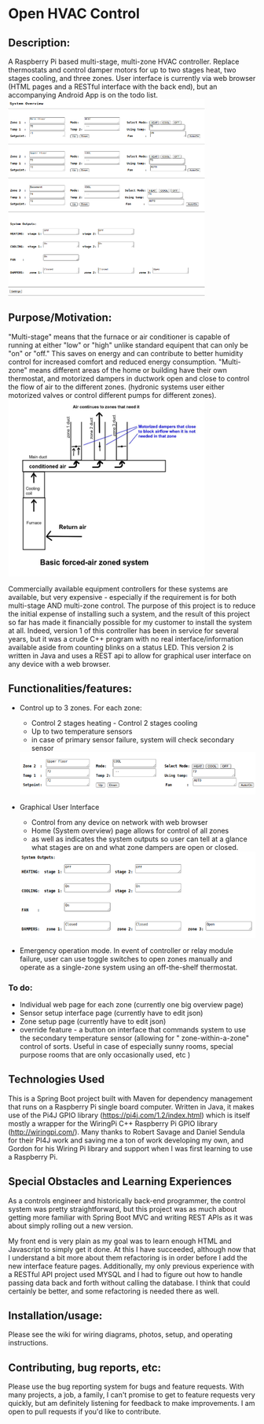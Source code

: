 # Open HVAC Control

## Description:

A Raspberry Pi based multi-stage, multi-zone HVAC controller. Replace thermostats and control damper motors for up to
two stages heat, two stages cooling, and three zones. User interface is currently via web browser (HTML pages and a
RESTful interface with the back end), but an accompanying Android App is on the todo list.
<img src="/images/overview.png" alt="System Overview" width="400" height="400" />

## Purpose/Motivation:

"Multi-stage" means that the furnace or air conditioner is capable of running at either "low" or "high" unlike standard
equipent that can only be "on" or "off." This saves on energy and can contribute to better humidity control for
increased comfort and reduced energy consumption. "Multi-zone" means different areas of the home or building have their
own thermostat, and motorized dampers in ductwork open and close to control the flow of air to the different zones.
(hydronic systems user either motorized valves or control different pumps for different zones).
<img src="/images/zonedSystem.jpeg" alt="Zone System" width="400" height="360"/>

Commercially available equipment controllers for these systems are available, but very expensive - especially if the
requirement is for both multi-stage AND multi-zone control. The purpose of this project is to reduce the initial expense
of installing such a system, and the result of this project so far has made it financially possible for my customer to
install the system at all. Indeed, version 1 of this controller has been in service for several years, but it was a
crude C++ program with no real interface/information available aside from counting blinks on a status LED. This version
2 is written in Java and uses a REST api to allow for graphical user interface on any device with a web browser.

## Functionalities/features:

- Control up to 3 zones. For each zone:
    - Control 2 stages heating - Control 2 stages cooling
    - Up to two temperature sensors
    - in case of primary sensor failure, system will check secondary sensor
  
    <img src="/images/zone.png" alt="Zone control image"/>
  
- Graphical User Interface
    - Control from any device on network with web browser
    - Home (System overview) page allows for control of all zones
    - as well as indicates the system outputs so user can
      tell at a glance what stages are on and what zone dampers are open or closed.

    <img src="/images/outputs.png" alt="Outputs display"/>

- Emergency operation mode. In event of controller or relay module failure, user can use toggle switches to open zones
  manually and operate as a single-zone system using an off-the-shelf thermostat.
  
  

### To do:

- Individual web page for each zone (currently one big overview page)
- Sensor setup interface page (currently have to edit json)
- Zone setup page (currently have to edit json)
- override feature - a button on interface that commands system to use the secondary temperature sensor (allowing for "
  zone-within-a-zone" control of sorts. Useful in case of especially sunny rooms, special purpose rooms that are only
  occasionally used, etc )

## Technologies Used

This is a Spring Boot project built with Maven for dependency management that runs on a Raspberry Pi single board
computer. Written in Java, it makes use of the Pi4J GPIO library (https://pi4j.com/1.2/index.html) which is itself
mostly a wrapper for the WiringPi C++ Raspberry Pi GPIO library (http://wiringpi.com/). Many thanks to Robert Savage and
Daniel Sendula for their PI4J work and saving me a ton of work developing my own, and Gordon for his Wiring Pi library
and support when I was first learning to use a Raspberry Pi.

## Special Obstacles and Learning Experiences

As a controls engineer and historically back-end programmer, the control system was pretty straightforward, but this
project was as much about getting more familiar with Spring Boot MVC and writing REST APIs as it was about simply
rolling out a new version.

My front end is very plain as my goal was to learn enough HTML and Javascript to simply get it done. At this I have
succeeded, although now that I understand a bit more about them refactoring is in order before I add the new interface
feature pages. Additionally, my only previous experience with a RESTful API project used MYSQL and I had to figure out
how to handle passing data back and forth without calling the database. I think that could certainly be better, and some
refactoring is needed there as well.

## Installation/usage:

Please see the wiki for wiring diagrams, photos, setup, and operating instructions.


## Contributing, bug reports, etc:

Please use the bug reporting system for bugs and feature requests. With many projects, a job, a family, I can't promise
to get to feature requests very quickly, but am definitely listening for feedback to make improvements. I am open to
pull requests if you'd like to contribute. 

